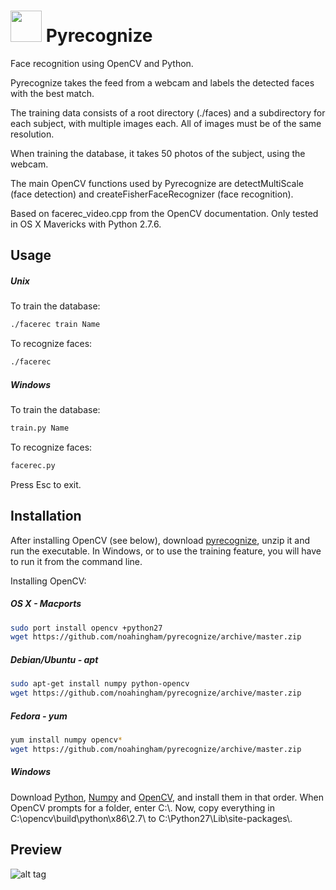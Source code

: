 <img src="https://ee5817f8e2e9a2e34042-3365e7f0719651e5b8d0979bce83c558.ssl.cf5.rackcdn.com/python.png" height="50" />    Pyrecognize 
===========

Face recognition using OpenCV and Python.

Pyrecognize takes the feed from a webcam and labels the detected faces with the best match.

The training data consists of a root directory (./faces) and a subdirectory for each subject, with multiple images each. All of images must be of the same resolution.

When training the database, it takes 50 photos of the subject, using the webcam.

The main OpenCV functions used by Pyrecognize are detectMultiScale (face detection) and createFisherFaceRecognizer (face recognition).

Based on facerec_video.cpp from the OpenCV documentation. Only tested in OS X Mavericks with Python 2.7.6.

Usage
-----

##### Unix
To train the database:
```bash
./facerec train Name
```
To recognize faces:
```bash
./facerec
```
##### Windows
To train the database:
```bash
train.py Name
```
To recognize faces:
```bash
facerec.py
```

Press Esc to exit.

Installation
------------

After installing OpenCV (see below), download [pyrecognize](https://github.com/noahingham/pyrecognize/archive/master.zip), unzip it and run the executable. In Windows, or to use the training feature, you will have to run it from the command line.

Installing OpenCV:

##### OS X - Macports
```bash
sudo port install opencv +python27
wget https://github.com/noahingham/pyrecognize/archive/master.zip
```

##### Debian/Ubuntu - apt
```bash
sudo apt-get install numpy python-opencv
wget https://github.com/noahingham/pyrecognize/archive/master.zip
```

##### Fedora - yum
```bash
yum install numpy opencv*
wget https://github.com/noahingham/pyrecognize/archive/master.zip
```

##### Windows
Download [Python](http://python.org/ftp/python/2.7.3/python-2.7.3.msi), [Numpy](http://sourceforge.net/projects/numpy/files/NumPy/1.6.1/numpy-1.6.1-win32-superpack-python2.7.exe/download)
and [OpenCV](http://sourceforge.net/projects/opencvlibrary/files/opencv-win/2.4.1/OpenCV-2.4.1.exe/download), and install them in that order. When OpenCV prompts for a folder, enter C:\\.
Now, copy everything in C:\opencv\build\python\x86\2.7\ to C:\Python27\Lib\site-packages\\.



Preview
------------

![alt tag](http://i.imgur.com/xNJKID1.png)

